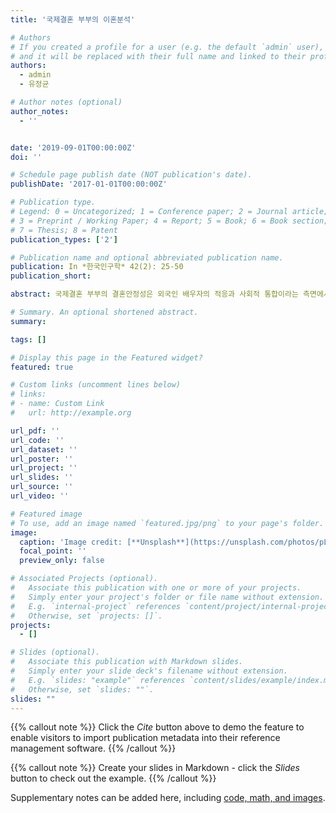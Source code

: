```yaml
---
title: '국제결혼 부부의 이혼분석'

# Authors
# If you created a profile for a user (e.g. the default `admin` user), write the username (folder name) here
# and it will be replaced with their full name and linked to their profile.
authors:
  - admin
  - 유정균

# Author notes (optional)
author_notes:
  - ''


date: '2019-09-01T00:00:00Z'
doi: ''

# Schedule page publish date (NOT publication's date).
publishDate: '2017-01-01T00:00:00Z'

# Publication type.
# Legend: 0 = Uncategorized; 1 = Conference paper; 2 = Journal article;
# 3 = Preprint / Working Paper; 4 = Report; 5 = Book; 6 = Book section;
# 7 = Thesis; 8 = Patent
publication_types: ['2']

# Publication name and optional abbreviated publication name.
publication: In *한국인구학* 42(2): 25-50
publication_short: 

abstract: 국제결혼 부부의 결혼안정성은 외국인 배우자의 적응과 사회적 통합이라는 측면에서 중요한의미를 갖는다. 이 논문은 우리 사회에서 한국인과 외국인의 결합으로 구성된 국제결혼 부부의결혼안정성이 한국인끼리 결합된 한국인 부부와 구별되는지를 확인하고 그 인과관계를 좀 더이해하기 위한 것이다. 2010-2016년 혼인과 이혼 동태통계 원자료를 활용하여 2010년 결혼코호트를 대상으로 이혼까지 걸린 시간을 이산시간위험모형(discrete-time hazard model)을 통해 분석하였다. 분석결과 남편 또는 아내의 출생국적이 한국이 아닌 외국일 경우 각각 양측 모두 한국인인 부부에 비해 이혼위험이 높은 것으로 나타났다. 남편 보다는 아내가 외국인일 경우 이혼위험이 상대적으로 더 높았으며, 남편과 아내의 교육수준과 혼인연령을 고려할 경우 두 집단의이혼위험 차이가 크게 감소하였다. 특히 외국인 남편과 아내의 출신 국적별로 세분화하였을 때, 남편의 출생국적이 미국, 아내의 출생국적인 베트남이나 캄보디아인 경우 한국인 남편과 아내보다 오히려 더 낮은 이혼위험을 갖는 것으로 나타났다. 논문의 결과는 국제결혼이 당연히 높은이혼위험과 연관되는 것은 아니며 출신국적과 혼인연령, 교육수준 등 다양한 요인을 함께 고려해야 함을 재확인시켜주고 있다.

# Summary. An optional shortened abstract.
summary: 

tags: []

# Display this page in the Featured widget?
featured: true

# Custom links (uncomment lines below)
# links:
# - name: Custom Link
#   url: http://example.org

url_pdf: ''
url_code: ''
url_dataset: ''
url_poster: ''
url_project: ''
url_slides: ''
url_source: ''
url_video: ''

# Featured image
# To use, add an image named `featured.jpg/png` to your page's folder.
image:
  caption: 'Image credit: [**Unsplash**](https://unsplash.com/photos/pLCdAaMFLTE)'
  focal_point: ''
  preview_only: false

# Associated Projects (optional).
#   Associate this publication with one or more of your projects.
#   Simply enter your project's folder or file name without extension.
#   E.g. `internal-project` references `content/project/internal-project/index.md`.
#   Otherwise, set `projects: []`.
projects:
  - []

# Slides (optional).
#   Associate this publication with Markdown slides.
#   Simply enter your slide deck's filename without extension.
#   E.g. `slides: "example"` references `content/slides/example/index.md`.
#   Otherwise, set `slides: ""`.
slides: ""
---
```


{{% callout note %}}
Click the _Cite_ button above to demo the feature to enable visitors to import publication metadata into their reference management software.
{{% /callout %}}

{{% callout note %}}
Create your slides in Markdown - click the _Slides_ button to check out the example.
{{% /callout %}}

Supplementary notes can be added here, including [code, math, and images](https://wowchemy.com/docs/writing-markdown-latex/).
